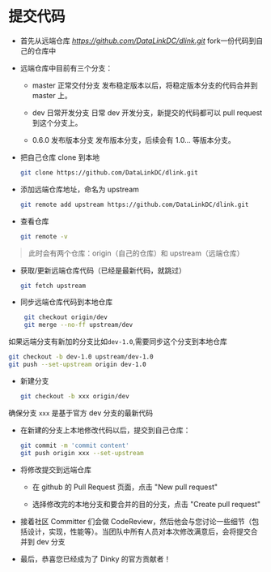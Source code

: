 # 提交代码

* 首先从远端仓库 *https://github.com/DataLinkDC/dlink.git*  fork一份代码到自己的仓库中

* 远端仓库中目前有三个分支：

    * master 正常交付分支
      发布稳定版本以后，将稳定版本分支的代码合并到 master 上。

    * dev 日常开发分支
      日常 dev 开发分支，新提交的代码都可以 pull request 到这个分支上。

    * 0.6.0 发布版本分支
      发布版本分支，后续会有 1.0... 等版本分支。

* 把自己仓库 clone 到本地

  ```sh
  git clone https://github.com/DataLinkDC/dlink.git
  ```

* 添加远端仓库地址，命名为 upstream

  ```sh
  git remote add upstream https://github.com/DataLinkDC/dlink.git
  ```



* 查看仓库

  ```sh
  git remote -v
  ```

> 此时会有两个仓库：origin（自己的仓库）和 upstream（远端仓库）

* 获取/更新远端仓库代码（已经是最新代码，就跳过）

  ```sh
  git fetch upstream
  ```


* 同步远端仓库代码到本地仓库

  ```sh
   git checkout origin/dev
   git merge --no-ff upstream/dev
  ```

如果远端分支有新加的分支比如`dev-1.0`,需要同步这个分支到本地仓库

  ```sh
  git checkout -b dev-1.0 upstream/dev-1.0
  git push --set-upstream origin dev-1.0
  ```

* 新建分支

  ```sh
  git checkout -b xxx origin/dev
  ```

确保分支 `xxx` 是基于官方 dev 分支的最新代码


* 在新建的分支上本地修改代码以后，提交到自己仓库：

  ```sh
  git commit -m 'commit content'
  git push origin xxx --set-upstream
  ```

* 将修改提交到远端仓库

    * 在 github 的 Pull Request 页面，点击 "New pull request"

    * 选择修改完的本地分支和要合并的目的分支，点击 "Create pull request"

* 接着社区 Committer 们会做 CodeReview，然后他会与您讨论一些细节（包括设计，实现，性能等）。当团队中所有人员对本次修改满意后，会将提交合并到 dev 分支

* 最后，恭喜您已经成为了 Dinky 的官方贡献者！
